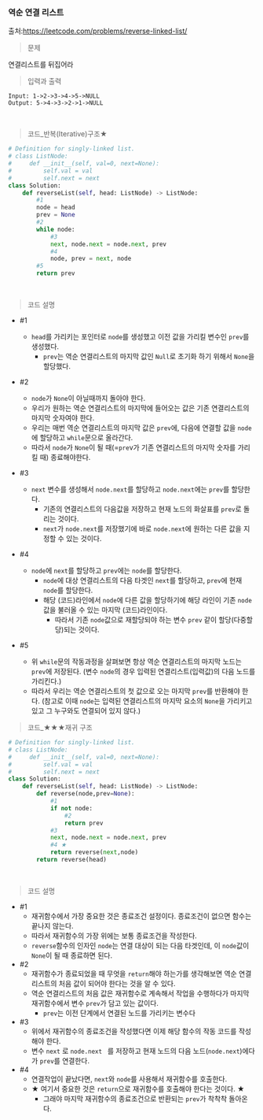 ### 역순 연결 리스트

출처:https://leetcode.com/problems/reverse-linked-list/   



> 문제

연결리스트를 뒤집어라   



> 입력과 출력

```
Input: 1->2->3->4->5->NULL
Output: 5->4->3->2->1->NULL
```

​    

> 코드_반복(Iterative)구조★

```python
# Definition for singly-linked list.
# class ListNode:
#     def __init__(self, val=0, next=None):
#         self.val = val
#         self.next = next
class Solution:
    def reverseList(self, head: ListNode) -> ListNode:
        #1
        node = head   
        prev = None
        #2
        while node:   
            #3
            next, node.next = node.next, prev
            #4
            node, prev = next, node
 		#5
        return prev
```

​    



> 코드 설명

* #1
  * `head`를 가리키는 포인터로 `node`를 생성했고 이전 값을 가리킬 변수인 `prev`를 생성했다.
    * `prev`는 역순 연결리스트의 마지막 값인 `Null`로 초기화 하기 위해서 `None`을 할당했다.
* #2
  * `node`가 `None`이 아닐때까지 돌아야 한다. 
  * 우리가 원하는 역순 연결리스트의 마지막에 들어오는 값은 기존 연결리스트의 마지막 숫자여야 한다.
  * 우리는 매번 역순 연결리스트의 마지막 값은 `prev`에, 다음에 연결할 값을 `node`에 할당하고 `while`문으로 올라간다.
  * 따라서 `node`가 `None`이 될 때(=`pre`v가 기존 연결리스트의 마지막 숫자를 가리킬 때) 종료해야한다.  

* #3

  * `next` 변수를 생성해서 `node.next`를 할당하고 `node.next`에는 `prev`를 할당한다.
    * 기존의 연결리스트의 다음값을 저장하고 현재 노드의 화살표를 `prev`로 돌리는 것이다. 
    * `next`가 `node.next`를 저장했기에 바로 `node.next`에 원하는 다른 값을 지정할 수 있는 것이다.

* #4

  * `node`에 `next`를 할당하고 `prev`에는 `node`를 할당한다. 
    * `node`에 대상 연결리스트의 다음 타겟인 `next`를 할당하고, `prev`에 현재 `node`를 할당한다.
    * 해당 (코드)라인에서 `node`에 다른 값을 할당하기에 해당 라인이 기존 `node`값을 불러올 수 있는 마지막 (코드)라인이다. 
      * 따라서 기존 `node`값으로 재할당되야 하는 변수 `prev` 같이 할당(다중할당)되는 것이다.

* #5

  * 위 `while`문의 작동과정을 살펴보면 항상 역순 연결리스트의 마지막 노드는 `prev`에 저장된다.
    (변수 `node`의 경우 입력된 연결리스트(입력값)의 다음 노드를 가리킨다.)
  * 따라서 우리는 역순 연결리스트의 첫 값으로 오는 마지막 `prev`를 반환해야 한다.
    (참고로 이때 `node`는 입력된 연결리스트의 마지막 요소의 `None`을 가리키고 있고 그 누구와도 연결되어 있지 않다.)

     



> 코드_★★★재귀 구조

```python
# Definition for singly-linked list.
# class ListNode:
#     def __init__(self, val=0, next=None):
#         self.val = val
#         self.next = next
class Solution:
    def reverseList(self, head: ListNode) -> ListNode:
        def reverse(node,prev=None):
            #1
            if not node:
                #2
                return prev
            #3
            next, node.next = node.next, prev
            #4 ★
            return reverse(next,node)
        return reverse(head)
```

​    

> 코드 설명

* #1
  * 재귀함수에서 가장 중요한 것은 종료조건 설정이다. 종료조건이 없으면 함수는 끝나지 않는다.
  * 따라서 재귀함수의 가장 위에는 보통 종료조건을 작성한다.
  * `reverse`함수의 인자인 `node`는 연결 대상이 되는 다음 타겟인데, 이 `node`값이 `None`이 될 때 종료하면 된다. 
* #2
  * 재귀함수가 종료되었을 때 무엇을 `return`해야 하는가를 생각해보면 역순 연결리스트의 처음 값이 되어야 한다는 것을 알 수 있다. 
  * 역순 연결리스트의 처음 값은 재귀함수로 계속해서 작업을 수행하다가 마지막 재귀함수에서  변수 `prev`가 담고 있는 값이다. 
    * `prev`는 이전 단계에서 연결된 노드를 가리키는 변수다 
* #3
  * 위에서 재귀함수의 종료조건을 작성했다면 이제 해당 함수의 작동 코드를 작성해야 한다.
  * 변수 `next` 로 `node.next ` 를 저장하고 현재  노드의 다음 노드(`node.next`)에다가 `prev`를 연결한다.
* #4
  * 연결작업이 끝났다면, `next`와 `node`를 사용해서 재귀함수를 호출한다.
  * ★ 여기서 중요한 것은 `return`으로 재귀함수를 호출해야 한다는 것이다. ★
    * 그래야 마지막 재귀함수의 종료조건으로 반환되는 `prev`가 착착착 돌아온다. 